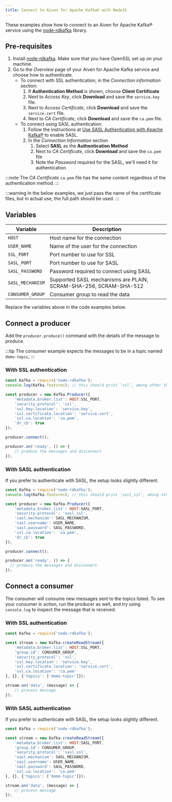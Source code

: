 ```yaml
---
title: Connect to Aiven for Apache Kafka® with NodeJS
---
```


These examples show how to connect to an Aiven for Apache Kafka® service
using the [node-rdkafka](https://github.com/blizzard/node-rdkafka)
library.

## Pre-requisites

1.  Install [node-rdkafka](https://github.com/blizzard/node-rdkafka).
    Make sure that you have OpenSSL set up on your machine.
2.  Go to the *Overview* page of your Aiven for Apache Kafka service and
    choose how to authenticate.
    -   To connect with SSL authentication, in the *Connection
        information* section:
        1.  If **Authentication Method** is shown, choose **Client
            Certificate**
        2.  Next to *Access Key*, click **Download** and save the
            `service.key` file.
        3.  Next to *Access Certificate*, click **Download** and save
            the `service.cert` file.
        4.  Next to *CA Certificate*, click **Download** and save the
            `ca.pem` file.
    -   To connect using SASL authentication:
        1.  Follow the instructions at [Use SASL Authentication with
            Apache
            Kafka®](https://docs.aiven.io/docs/products/kafka/howto/kafka-sasl-auth.html)
            to enable SASL.
        2.  In the *Connection Information* section
            1.  Select **SASL** as the **Authentication Method**
            2.  Next to *CA Certificate*, click **Download** and save
                the `ca.pem` file
            3.  Note the *Password* required for the SASL, we\'ll need
                it for authentication

:::note
The *CA Certificate* `ca.pem` file has the same content regardless of
the authentication method.
:::

:::warning
In the below examples, we just pass the name of the certificate files,
but in actual use, the full path should be used.
:::

## Variables

 | Variable         | Description                                                       |
 | ---------------- | ----------------------------------------------------------------- |
 | `HOST`           | Host name for the connection                                      |
 | `USER_NAME`      | Name of the user for the connection                               |
 | `SSL_PORT`       | Port number to use for SSL                                        |
 | `SASL_PORT`      | Port number to use for SASL                                       |
 | `SASL_PASSWORD`  | Password required to connect using SASL                           |
 | `SASL_MECHANISM` | Supported SASL mechanisms are PLAIN, SCRAM-SHA-256, SCRAM-SHA-512 |
 | `CONSUMER_GROUP` | Consumer group to read the data                                   |

Replace the variables above in the code examples below.

## Connect a producer

Add the `producer.produce()` command with the details of the message to
produce.

:::tip
The consumer example expects the messages to be in a topic named
`demo-topic`,
:::

### With SSL authentication

``` js
const Kafka = require('node-rdkafka');
console.log(Kafka.features); // this should print 'ssl', among other things

const producer = new Kafka.Producer({
    'metadata.broker.list': HOST:SSL_PORT,
    'security.protocol': 'ssl',
    'ssl.key.location': 'service.key',
    'ssl.certificate.location': 'service.cert',
    'ssl.ca.location': 'ca.pem',
    'dr_cb': true
});

producer.connect();

producer.on('ready', () => {
    // produce the messages and disconnect
});
```

### With SASL authentication

If you prefer to authenticate with SASL, the setup looks slightly
different.

``` js
const Kafka = require('node-rdkafka');
console.log(Kafka.features); // this should print 'sasl_ssl', among other things

const producer = new Kafka.Producer({
    'metadata.broker.list': HOST:SASL_PORT,
    'security.protocol': 'sasl_ssl',
    'sasl.mechanism': SASL_MECHANISM,
    'sasl.username': USER_NAME,
    'sasl.password': SASL_PASSWORD,
    'ssl.ca.location': 'ca.pem',
    'dr_cb': true
});

producer.connect();

producer.on('ready', () => {
  // produce the messages and disconnect
});
```

## Connect a consumer

The consumer will consume new messages sent to the topics listed. To see
your consumer in action, run the producer as well, and try using
`console.log` to inspect the message that is received.

### With SSL authentication

``` js
const Kafka = require('node-rdkafka');

const stream = new Kafka.createReadStream({
    'metadata.broker.list': HOST:SSL_PORT,
    'group.id': CONSUMER_GROUP,
    'security.protocol': 'ssl',
    'ssl.key.location': 'service.key',
    'ssl.certificate.location': 'service.cert',
    'ssl.ca.location': 'ca.pem'
}, {}, {'topics': ['demo-topic']});

stream.on('data', (message) => {
    // process message
});
```

### With SASL authentication

If you prefer to authenticate with SASL, the setup looks slightly
different.

``` js
const Kafka = require('node-rdkafka');

const stream = new Kafka.createReadStream({
    'metadata.broker.list': HOST:SASL_PORT,
    'group.id': CONSUMER_GROUP,
    'security.protocol': 'sasl_ssl',
    'sasl.mechanism': SASL_MECHANISM,
    'sasl.username': USER_NAME,
    'sasl.password': SASL_PASSWORD,
    'ssl.ca.location': 'ca.pem'
}, {}, {'topics': ['demo-topic']});

stream.on('data', (message) => {
    // process message
});
```
